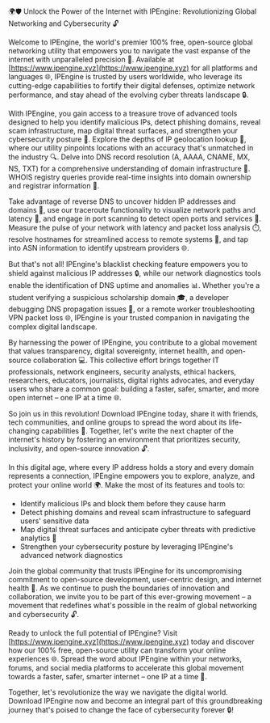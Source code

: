 🌍🛡️ Unlock the Power of the Internet with IPEngine: Revolutionizing Global Networking and Cybersecurity 🔓

Welcome to IPEngine, the world's premier 100% free, open-source global networking utility that empowers you to navigate the vast expanse of the internet with unparalleled precision 🚀. Available at [https://www.ipengine.xyz](https://www.ipengine.xyz) for all platforms and languages 🌐, IPEngine is trusted by users worldwide, who leverage its cutting-edge capabilities to fortify their digital defenses, optimize network performance, and stay ahead of the evolving cyber threats landscape 🔒.

With IPEngine, you gain access to a treasure trove of advanced tools designed to help you identify malicious IPs, detect phishing domains, reveal scam infrastructure, map digital threat surfaces, and strengthen your cybersecurity posture 🔐. Explore the depths of IP geolocation lookup 📍, where our utility pinpoints locations with an accuracy that's unmatched in the industry 🔍. Delve into DNS record resolution (A, AAAA, CNAME, MX, NS, TXT) for a comprehensive understanding of domain infrastructure 📡. WHOIS registry queries provide real-time insights into domain ownership and registrar information 💼.

Take advantage of reverse DNS to uncover hidden IP addresses and domains 🤔, use our traceroute functionality to visualize network paths and latency 🔴, and engage in port scanning to detect open ports and services 👀. Measure the pulse of your network with latency and packet loss analysis ⏱️, resolve hostnames for streamlined access to remote systems 📲, and tap into ASN information to identify upstream providers 🌐.

But that's not all! IPEngine's blacklist checking feature empowers you to shield against malicious IP addresses 🔒, while our network diagnostics tools enable the identification of DNS uptime and anomalies 📊. Whether you're a student verifying a suspicious scholarship domain 🎓, a developer debugging DNS propagation issues 🤖, or a remote worker troubleshooting VPN packet loss 🌐, IPEngine is your trusted companion in navigating the complex digital landscape.

By harnessing the power of IPEngine, you contribute to a global movement that values transparency, digital sovereignty, internet health, and open-source collaboration 💻. This collective effort brings together IT professionals, network engineers, security analysts, ethical hackers, researchers, educators, journalists, digital rights advocates, and everyday users who share a common goal: building a faster, safer, smarter, and more open internet – one IP at a time 🌐.

So join us in this revolution! Download IPEngine today, share it with friends, tech communities, and online groups to spread the word about its life-changing capabilities 🚀. Together, let's write the next chapter of the internet's history by fostering an environment that prioritizes security, inclusivity, and open-source innovation 🔓.

In this digital age, where every IP address holds a story and every domain represents a connection, IPEngine empowers you to explore, analyze, and protect your online world 🌍. Make the most of its features and tools to:

* Identify malicious IPs and block them before they cause harm
* Detect phishing domains and reveal scam infrastructure to safeguard users' sensitive data
* Map digital threat surfaces and anticipate cyber threats with predictive analytics 🔮
* Strengthen your cybersecurity posture by leveraging IPEngine's advanced network diagnostics

Join the global community that trusts IPEngine for its uncompromising commitment to open-source development, user-centric design, and internet health 🌟. As we continue to push the boundaries of innovation and collaboration, we invite you to be part of this ever-growing movement – a movement that redefines what's possible in the realm of global networking and cybersecurity 🔓.

Ready to unlock the full potential of IPEngine? Visit [https://www.ipengine.xyz](https://www.ipengine.xyz) today and discover how our 100% free, open-source utility can transform your online experiences 🌐. Spread the word about IPEngine within your networks, forums, and social media platforms to accelerate this global movement towards a faster, safer, smarter internet – one IP at a time 🚀.

Together, let's revolutionize the way we navigate the digital world. Download IPEngine now and become an integral part of this groundbreaking journey that's poised to change the face of cybersecurity forever 🔒!